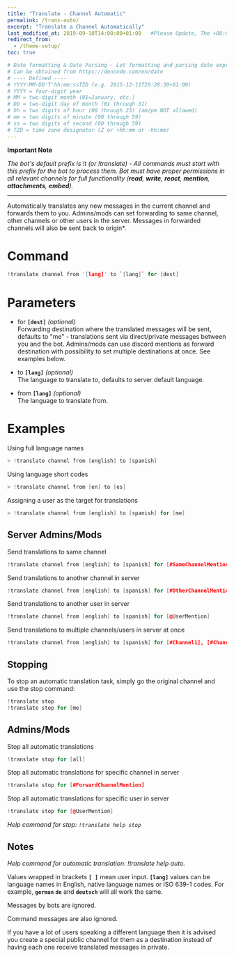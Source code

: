 ```yaml
---
title: "Translate - Channel Automatic"
permalink: /trans-auto/
excerpt: "Translate a Channel Automatically"
last_modified_at: 2019-09-10T14:00:00+01:00   #Please Update, The +00:00 is the Time Zone difference
redirect_from:
  - /theme-setup/
toc: true

# Date formatting & Date Parsing - Let formatting and parsing date expressed in ISO8601 format.
# Can be obtained from https://dencode.com/en/date
# ---- Defined ----
# YYYY-MM-DD'T'hh:mm:ssTZD (e.g. 2015-12-11T20:28:30+01:00)
# YYYY = four-digit year
# MM = two-digit month (01=January, etc.)
# DD = two-digit day of month (01 through 31)
# hh = two digits of hour (00 through 23) (am/pm NOT allowed)
# mm = two digits of minute (00 through 59)
# ss = two digits of second (00 through 59)
# TZD = time zone designator (Z or +hh:mm or -hh:mm)
---
```


**Important Note**

*The bot's default prefix is !t (or !translate) - All commands must start with this prefix for the bot to process them.
Bot must have proper permissions in all relevant channels for full functionality (**read**, **write**, **react**, **mention**, **attachments**, **embed**).*

----

Automatically translates any new messages in the current channel and forwards them to you. Admins/mods can set forwarding to same channel, other channels or other users in the server. Messages in forwarded channels will also be sent back to origin*.

# Command
```c++
!translate channel from '[lang]' to `[lang]` for [dest]
```

# Parameters
* for **`[dest]`** _(optional)_  
Forwarding destination where the translated messages will be sent, defaults to "me" - translations sent via direct/private messages between you and the bot. Admins/mods can use discord mentions as forward destination with possibility to set multiple destinations at once. See examples below.

* to **`[lang]`** _(optional)_  
The language to translate to, defaults to server default language.

* from **`[lang]`** _(optional)_  
The language to translate from.

# Examples  
Using full language names
```c++
> !translate channel from [english] to [spanish]
```

Using language short codes
```c++
> !translate channel from [en] to [es]
```

Assigning a user as the target for translations
```c++
> !translate channel from [english] to [spanish] for [me]
```


## Server Admins/Mods
Send translations to same channel
```c++
!translate channel from [english] to [spanish] for [#SameChannelMention]
```

Send translations to another channel in server
```c++
!translate channel from [english] to [spanish] for [#OtherChannelMention]
```

Send translations to another user in server
```c++
!translate channel from [english] to [spanish] for [@UserMention]
```

Send translations to multiple channels/users in server at once
```c++
!translate channel from [english] to [spanish] for [#Channel1], [#Channel2], [@User1], [@User2]
```

## Stopping
To stop an automatic translation task, simply go the original channel and use the stop command:
```c++
!translate stop  
!translate stop for [me]
```

## Admins/Mods
Stop all automatic translations
```c++
!translate stop for [all]
```

Stop all automatic translations for specific channel in server
```c++
!translate stop for [#ForwardChannelMention]
```

Stop all automatic translations for specific user in server
```c++
!translate stop for [@UserMention]
```

*Help command for stop: `!translate help stop`*

## Notes
*Help command for automatic translation: !translate help auto.*

Values wrapped in brackets **`[ ]`** mean user input.
**`[lang]`** values can be language names in English, native language names or ISO 639-1 codes. For example, **`german`** **`de`** and **`deutsch`** will all work the same.

Messages by bots are ignored.

Command messages are also ignored.

If you have a lot of users speaking a different language then it is advised you create a special public channel for them as a destination instead of having each one receive translated messages in private.
